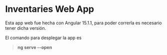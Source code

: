# Inventaries Web App

Esta app web fue hecha con Angular 15.1.1, para poder correrla es necesario tener dicha versión.

El comando para desplegar la app es 
> **ng serve --open**
